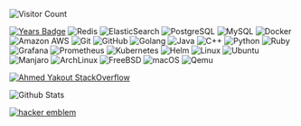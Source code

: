 
<!-- ![img](https://github.com/yakout/yakout/blob/main/banner_thin.png) -->

<!--
```
          _______  _        _______          _________
|\     /|(  ___  )| \    /\(  ___  )|\     /|\__   __/
( \   / )| (   ) ||  \  / /| (   ) || )   ( |   ) (   
 \ (_) / | (___) ||  (_/ / | |   | || |   | |   | |   
  \   /  |  ___  ||   _ (  | |   | || |   | |   | |   
   ) (   | (   ) ||  ( \ \ | |   | || |   | |   | |   
   | |   | )   ( ||  /  \ \| (___) || (___) |   | |   
   \_/   |/     \||_/    \/(_______)(_______)   )_(   
                                                    
```
-->

![Visitor Count](https://profile-counter.glitch.me/yakout/count.svg)

[![Years Badge](https://badges.pufler.dev/years/yakout)](https://badges.pufler.dev)
![Redis](https://img.shields.io/badge/-Redis-gray?style=flat-square&logo=Redis)
![ElasticSearch](https://img.shields.io/badge/-ElasticSearch-005571?style=flat-square&logo=elasticsearch)
![PostgreSQL](https://img.shields.io/badge/-PostgreSQL-336791?style=flat-square&logo=postgresql)
![MySQL](https://img.shields.io/badge/-MySQL-gray?style=flat-square&logo=mysql)
![Docker](https://img.shields.io/badge/-Docker-black?style=flat-square&logo=docker)
![Amazon AWS](https://img.shields.io/badge/Amazon%20AWS-232F3E?style=flat-square&logo=amazon-aws)
![Git](https://img.shields.io/badge/-Git-black?style=flat-square&logo=git)
![GitHub](https://img.shields.io/badge/-GitHub-181717?style=flat-square&logo=github)
![Golang](https://img.shields.io/badge/-Golang-gray?style=flat-square&logo=Go)
![Java](https://img.shields.io/badge/-java-red?style=flat-square&logo=java)
![C++](https://img.shields.io/badge/-C++-00599C?style=flat-square&logo=c)
![Python](https://img.shields.io/badge/-Python-black?style=flat-square&logo=Python)
![Ruby](https://img.shields.io/badge/-Ruby-red?style=flat-square&logo=Ruby)
![Grafana](https://img.shields.io/badge/-Grafana-gray?style=flat-square&logo=grafana)
![Prometheus](https://img.shields.io/badge/-Prometheus-gray?style=flat-square&logo=Prometheus)
![Kubernetes](https://img.shields.io/badge/-Kubernetes-gray?style=flat-square&logo=kubernetes)
![Helm](https://img.shields.io/badge/-Helm-gray?style=flat-square&logo=helm)
![Linux](https://img.shields.io/badge/-Linux-gray?style=flat-square&logo=linux)
![Ubuntu](https://img.shields.io/badge/-Ubuntu-gray?style=flat-square&logo=ubuntu)
![Manjaro](https://img.shields.io/badge/-Manjaro-gray?style=flat-square&logo=manjaro)
![ArchLinux](https://img.shields.io/badge/-archlinux-gray?style=flat-square&logo=archlinux)
![FreeBSD](https://img.shields.io/badge/-FreeBSD-gray?style=flat-square&logo=freebsd)
![macOS](https://img.shields.io/badge/-macOS-gray?style=flat-square&logo=apple)
![Qemu](https://img.shields.io/badge/-QEMU-gray?style=flat-square&logo=qemu)

[![Ahmed Yakout StackOverflow](https://github-readme-stackoverflow.vercel.app/?userID=5299155&theme=dark&layout=compact)](https://stackoverflow.com/users/5299155/yakout)

![Github Stats](https://github-readme-stats.vercel.app/api?username=yakout&count_private=true&show_icons=true&include_all_commits=true&theme=dark)


<a href='http://www.catb.org/hacker-emblem/'>
<img src='http://www.catb.org/hacker-emblem/glider.png' alt='hacker emblem' /></a>
